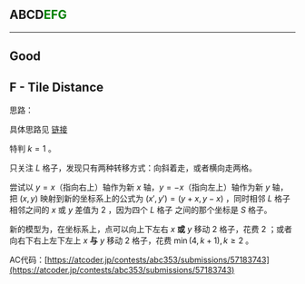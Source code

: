 ## ABCD<font color=green>EFG</font>

---

## Good

## F - Tile Distance

思路：

具体思路见 [链接](https://www.luogu.com.cn/article/8n5zdro0) 

特判 $k = 1$ 。

只关注 $L$ 格子，发现只有两种转移方式：向斜着走，或者横向走两格。

尝试以 $y=x$（指向右上）轴作为新 $x$ 轴，$y=-x$（指向左上）轴作为新 $y$ 轴，把 $(x, y)$ 映射到新的坐标系上的公式为 $(x', y')=(y + x, y - x)$ ，同时相邻 $L$ 格子相邻之间的 $x$ 或 $y$ 差值为 $2$ ，因为四个 $L$ 格子 之间的那个坐标是 $S$ 格子。

新的模型为，在坐标系上，点可以向上下左右 $x$ **或** $y$ 移动 $2$ 格子，花费 $2$ ；或者向右下右上左下左上 $x$ **与** $y$ 移动 $2$ 格子，花费 $\min(4, k + 1), k \geq 2$ 。

AC代码：[https://atcoder.jp/contests/abc353/submissions/57183743](https://atcoder.jp/contests/abc353/submissions/57183743)